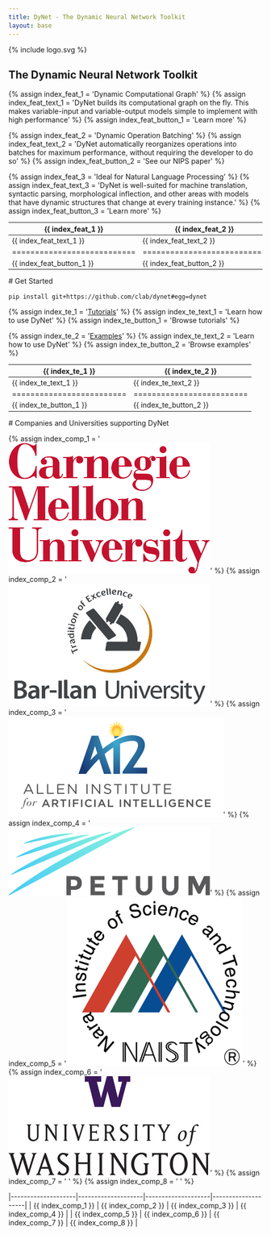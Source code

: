 ```yaml
---
title: DyNet - The Dynamic Neural Network Toolkit
layout: base
---
```


<div class="homepage" markdown="1">
<div class="homepage-logo" markdown="1"><div class="wrapper" markdown="1">
{% include logo.svg %}

## The Dynamic Neural Network Toolkit
</div></div>





{% assign index_feat_1 = 'Dynamic Computational Graph' %}
{% assign index_feat_text_1 = 'DyNet builds its computational graph on the fly. This makes variable-input and variable-output models simple to implement with high performance' %}
{% assign index_feat_button_1 = 'Learn more' %}

{% assign index_feat_2 = 'Dynamic Operation Batching' %}
{% assign index_feat_text_2 = 'DyNet automatically reorganizes operations into batches for maximum performance, without requiring the developer to do so' %}
{% assign index_feat_button_2 = 'See our NIPS paper' %}

{% assign index_feat_3 = 'Ideal for Natural Language Processing' %}
{% assign index_feat_text_3 = 'DyNet is well-suited for machine translation, syntactic parsing, morphological inflection, and other areas with models that have dynamic structures that change at every training instance.' %}
{% assign index_feat_button_3 = 'Learn more' %}

<div class="homepage-features" markdown="1"><div class="wrapper" markdown="1">

| {{ index_feat_1 }}        | {{ index_feat_2 }}        | {{ index_feat_3 }}        |
|---------------------------|---------------------------|---------------------------|
| {{ index_feat_text_1 }}   | {{ index_feat_text_2 }}   | {{ index_feat_text_3 }}   |
|===========================|===========================|===========================|
| {{ index_feat_button_1 }} | {{ index_feat_button_2 }} | {{ index_feat_button_3 }} |

</div></div>





<div class="homepage-getstarted" markdown="1"><div class="wrapper" markdown="1">
# Get Started

    pip install git+https://github.com/clab/dynet#egg=dynet

</div></div>






<div class="homepage-tutorials" markdown="1"><div class="wrapper" markdown="1">

{% assign index_te_1 = '[Tutorials](http://dynet.readthedocs.io/en/latest/tutorial.html)' %}
{% assign index_te_text_1 = 'Learn how to use DyNet' %}
{% assign index_te_button_1 = 'Browse tutorials' %}

{% assign index_te_2 = '[Examples](http://dynet.readthedocs.io/en/latest/examples.html)' %}
{% assign index_te_text_2 = 'Learn how to use DyNet' %}
{% assign index_te_button_2 = 'Browse examples' %}


| {{ index_te_1 }}        | {{ index_te_2 }}        |
|-------------------------|-------------------------|
| {{ index_te_text_1 }}   | {{ index_te_text_2 }}   |
|=========================|=========================|
| {{ index_te_button_1 }} | {{ index_te_button_2 }} |

</div></div>






<div class="homepage-companies" markdown="1"><div class="wrapper" markdown="1">
# Companies and Universities supporting DyNet

{% assign index_comp_1 = '![Carnegie Mellon University](/assets/contributors/cmu.png)' %}
{% assign index_comp_2 = '![Bar-Ilan University](/assets/contributors/biu.jpg)' %}
{% assign index_comp_3 = '![Allen Institute for Artificial Intelligence](/assets/contributors/ai2.png)' %}
{% assign index_comp_4 = '![Petuum](/assets/contributors/petuum.png)' %}
{% assign index_comp_5 = '![Nara Institute of Science and Technology](/assets/contributors/naist.png)' %}
{% assign index_comp_6 = '![University of Washington](/assets/contributors/uw.jpg)' %}
{% assign index_comp_7 = ' ' %}
{% assign index_comp_8 = ' ' %}

|--------------------|--------------------|--------------------|--------------------|
| {{ index_comp_1 }} | {{ index_comp_2 }} | {{ index_comp_3 }} | {{ index_comp_4 }} |
| {{ index_comp_5 }} | {{ index_comp_6 }} | {{ index_comp_7 }} | {{ index_comp_8 }} |

</div></div>
</div>
